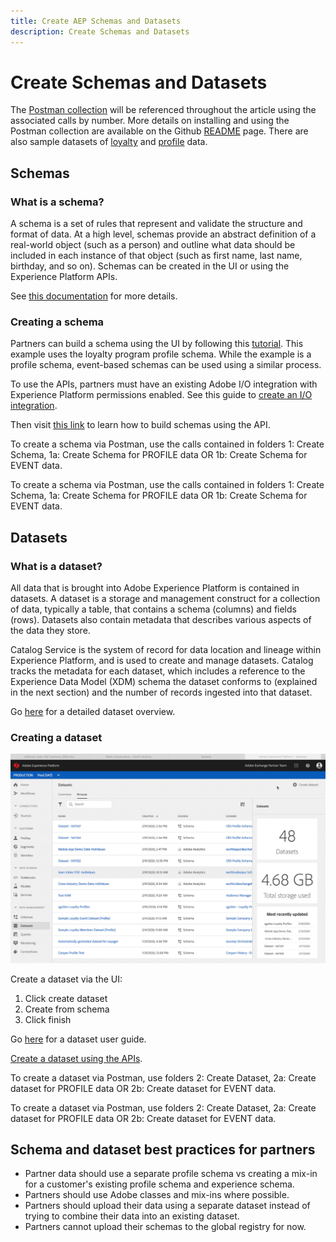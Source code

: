 ```yaml
---
title: Create AEP Schemas and Datasets
description: Create Schemas and Datasets
---
```


# Create Schemas and Datasets

The [Postman collection](https://github.com/Adobe-Marketing-Cloud/exchange-aep-profile-integration-postman) will be referenced throughout the article using the associated calls by number. More details on installing and using the Postman collection are available on the Github [README](https://github.com/Adobe-Marketing-Cloud/exchange-aep-profile-integration-postman/blob/master/README.md) page. There are also sample datasets of [loyalty](https://github.com/Adobe-Marketing-Cloud/exchange-aep-profile-integration-postman/blob/master/AEP%20loyalty%20events.json) and [profile](https://github.com/Adobe-Marketing-Cloud/exchange-aep-profile-integration-postman/blob/master/AEP%20loyalty%20profiles.json) data.

## Schemas

### What is a schema?

A schema is a set of rules that represent and validate the structure and format of data. At a high level, schemas provide an abstract definition of a real-world object (such as a person) and outline what data should be included in each instance of that object (such as first name, last name, birthday, and so on). Schemas can be created in the UI or using the Experience Platform APIs.

See [this documentation](https://www.adobe.io/apis/experienceplatform/home/xdm/xdmservices.html#!api-specification/markdown/narrative/technical_overview/schema_registry/schema_composition/schema_composition.md) for more details.

### Creating a schema 

Partners can build a schema using the UI by following this [tutorial](https://docs.adobe.com/content/help/en/experience-platform/xdm/tutorials/create-schema-ui.html). This example uses the loyalty program profile schema. While the example is a profile schema, event-based schemas can be used using a similar process.

To use the APIs, partners must have an existing Adobe I/O integration with Experience Platform permissions enabled. See this guide to [create an I/O integration](https://www.adobe.io/apis/experienceplatform/home/tutorials/alltutorials.html#!api-specification/markdown/narrative/tutorials/authenticate_to_acp_tutorial/authenticate_to_acp_tutorial.md).

Then visit [this link](https://docs.adobe.com/content/help/en/experience-platform/xdm/tutorials/create-schema-api.html) to learn how to build schemas using the API.

To create a schema via Postman, use the calls contained in folders 1: Create Schema, 1a: Create Schema for PROFILE data OR 1b: Create Schema for EVENT data.

To create a schema via Postman, use the calls contained in folders 1: Create Schema, 1a: Create Schema for PROFILE data OR 1b: Create Schema for EVENT data.

## Datasets


### What is a dataset?


All data that is brought into Adobe Experience Platform is contained in datasets. A dataset is a storage and management construct for a collection of data, typically a table, that contains a schema (columns) and fields (rows). Datasets also contain metadata that describes various aspects of the data they store.

Catalog Service is the system of record for data location and lineage within Experience Platform, and is used to create and manage datasets. Catalog tracks the metadata for each dataset, which includes a reference to the Experience Data Model (XDM) schema the dataset conforms to (explained in the next section) and the number of records ingested into that dataset.

Go [here](https://docs.adobe.com/content/help/en/experience-platform/catalog/datasets/overview.html) for a detailed dataset overview. 

### Creating a dataset

![Creating Dataset Animated Gif](images/creating_a_dataset.gif)

<!-- 
We don't yet support hover text in images (and we render it poorly when included). I removed "Creating a Dataset" from the above image link. We can add it back when we support it (Summer 2020?) -Bob
-->

Create a dataset via the UI:

1. Click create dataset
2. Create from schema
3. Click finish

Go [here](https://docs.adobe.com/content/help/en/experience-platform/catalog/datasets/user-guide.html) for a dataset user guide.


[Create a dataset using the APIs](https://docs.adobe.com/content/help/en/experience-platform/catalog/datasets/create.html).

To create a dataset via Postman, use folders 2: Create Dataset, 2a: Create dataset for PROFILE data OR 2b: Create dataset for EVENT data.


To create a dataset via Postman, use folders 2: Create Dataset, 2a: Create dataset for PROFILE data OR 2b: Create dataset for EVENT data.

## Schema and dataset best practices for partners

* Partner data should use a separate profile schema vs creating a mix-in for a customer's existing profile schema and experience schema. 
* Partners should use Adobe classes and mix-ins where possible.
* Partners should upload their data using a separate dataset instead of trying to combine their data into an existing dataset.
* Partners cannot upload their schemas to the global registry for now.
